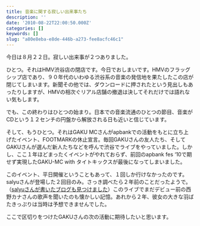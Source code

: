 ```yaml
---
title: 音楽に関する寂しい出来事たち
description: ''
date: '2010-08-22T22:00:50.000Z'
categories: []
keywords: []
slug: "a80e8eba-e8de-446b-a273-fee8acfc46c1"
---
```

今日は８月２２日。寂しい出来事が２つありました。

ひとつ。それはHMV渋谷店の閉店です。今日でおしまいです。HMVのフラッグシップ店であり、９０年代のいわゆる渋谷系の音楽の発信地を果たしたこの店が閉じてしまいます。新聞その他では、ダウンロードに押されたという見出しもあったりしますが、HMVの相次ぐリアル店舗の撤退は決してそれだけでは語れない気もします。

でも、この終わりはひとつの始まり。日本での音楽流通のひとつの節目、音楽がCDという１２センチの円盤から解放される日も近いと信じています。

そして、もうひとつ。それはGAKU MCさんがapbankでの活動をもとに立ち上げたイベント、FOOTMARKの休止宣言。毎回GAKUさんの友人たち、そしてGAKUさんが選んだ新人たちなどを呼んで渋谷でライブをやっていました。しかし、ここ１年ほどまったくイベントがやれておらず、前回のapbank fes ‘10で期せず実現したGAKU-MC with タイトキックスが最後になってしまいました。

このイベント、平日開催ということもあって、１回しか行けなかったのです。salyuさんが登場した２回目のみ。さっき調べたら２年前のことだったようで。（[salyuさんが書いたブログも見つけました](http://ameblo.jp/footmark-footmarkers/entry-10092864963.html)）このライブでまだデビュー前の西野カナさんの歌声を聞いたのも懐かしい記憶。あれから２年、彼女の大きな羽ばたきっぷりは当時は予想できませんでした。

ここで区切りをつけたGAKUさんの次の活動に期待したいと思います。